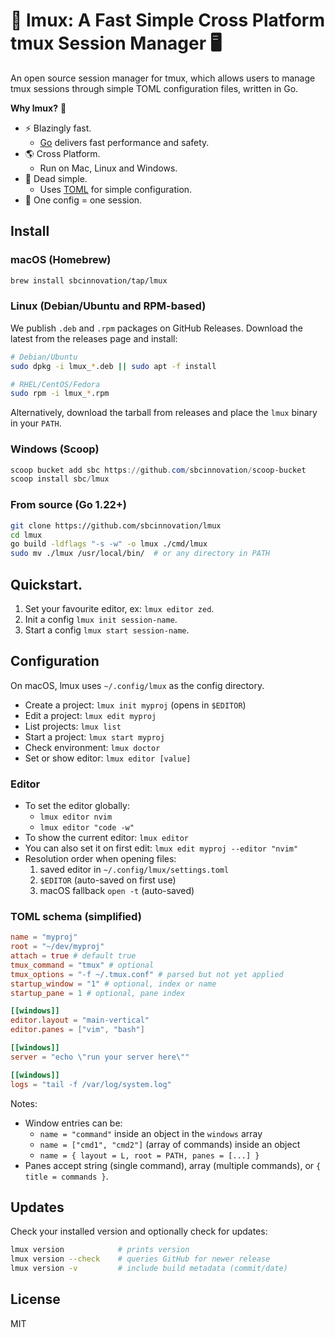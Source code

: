 # 🚀 lmux: A Fast Simple Cross Platform tmux Session Manager 🖥️

An open source session manager for tmux, which allows users to manage tmux sessions through simple TOML configuration files, written in Go.

**Why lmux?** 🤔

- ⚡️ Blazingly fast.
  - [Go](https://github.com/golang/go) delivers fast performance and safety.
- 🌎 Cross Platform.
  - Run on Mac, Linux and Windows.
- 🎯 Dead simple.
  - Uses [TOML](https://github.com/toml-lang/toml) for simple configuration.
- 📄 One config = one session.

## Install

### macOS (Homebrew)

```bash
brew install sbcinnovation/tap/lmux
```

### Linux (Debian/Ubuntu and RPM-based)

We publish `.deb` and `.rpm` packages on GitHub Releases. Download the latest from the releases page and install:

```bash
# Debian/Ubuntu
sudo dpkg -i lmux_*.deb || sudo apt -f install

# RHEL/CentOS/Fedora
sudo rpm -i lmux_*.rpm
```

Alternatively, download the tarball from releases and place the `lmux` binary in your `PATH`.

### Windows (Scoop)

```powershell
scoop bucket add sbc https://github.com/sbcinnovation/scoop-bucket
scoop install sbc/lmux
```

### From source (Go 1.22+)

```bash
git clone https://github.com/sbcinnovation/lmux
cd lmux
go build -ldflags "-s -w" -o lmux ./cmd/lmux
sudo mv ./lmux /usr/local/bin/  # or any directory in PATH
```

## Quickstart.

1. Set your favourite editor, ex: `lmux editor zed`.
2. Init a config `lmux init session-name`.
3. Start a config `lmux start session-name`.

## Configuration

On macOS, lmux uses `~/.config/lmux` as the config directory.

- Create a project: `lmux init myproj` (opens in `$EDITOR`)
- Edit a project: `lmux edit myproj`
- List projects: `lmux list`
- Start a project: `lmux start myproj`
- Check environment: `lmux doctor`
- Set or show editor: `lmux editor [value]`

### Editor

- To set the editor globally:
  - `lmux editor nvim`
  - `lmux editor "code -w"`
- To show the current editor: `lmux editor`
- You can also set it on first edit: `lmux edit myproj --editor "nvim"`
- Resolution order when opening files:
  1. saved editor in `~/.config/lmux/settings.toml`
  2. `$EDITOR` (auto-saved on first use)
  3. macOS fallback `open -t` (auto-saved)

### TOML schema (simplified)

```toml
name = "myproj"
root = "~/dev/myproj"
attach = true # default true
tmux_command = "tmux" # optional
tmux_options = "-f ~/.tmux.conf" # parsed but not yet applied
startup_window = "1" # optional, index or name
startup_pane = 1 # optional, pane index

[[windows]]
editor.layout = "main-vertical"
editor.panes = ["vim", "bash"]

[[windows]]
server = "echo \"run your server here\""

[[windows]]
logs = "tail -f /var/log/system.log"

```

Notes:

- Window entries can be:
  - `name = "command"` inside an object in the `windows` array
  - `name = ["cmd1", "cmd2"]` (array of commands) inside an object
  - `name = { layout = L, root = PATH, panes = [...] }`
- Panes accept string (single command), array (multiple commands), or `{ title = commands }`.


## Updates

Check your installed version and optionally check for updates:

```bash
lmux version            # prints version
lmux version --check    # queries GitHub for newer release
lmux version -v         # include build metadata (commit/date)
```

## License

MIT
